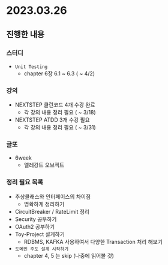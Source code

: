 # 2023.03.26

## 진행한 내용

### 스터디

- `Unit Testing`
	- chapter 6장 6.1 ~ 6.3 ( ~ 4/2)

### 강의

- NEXTSTEP 클린코드 4개 수강 완료
	- 각 강의 내용 정리 필요 ( ~ 3/18)
- NEXTSTEP ATDD 3개 수강 필요
	- 각 강의 내용 정리 필요 ( ~ 3/31)

### 글또

- 6week
	- 엘레강트 오브젝트

### 정리 필요 목록

- 추상클래스와 인터페이스의 차이점
	- 명확하게 정리하기
- CircuitBreaker / RateLimit 정리
- Security 공부하기
- OAuth2 공부하기
- Toy-Project 설게하기
	- RDBMS, KAFKA 사용하여서 다양한 Transaction 처리 해보기
- `도메인 주도 설계 시작하기`
	- chapter 4, 5 는 skip (나중에 읽어볼 것)